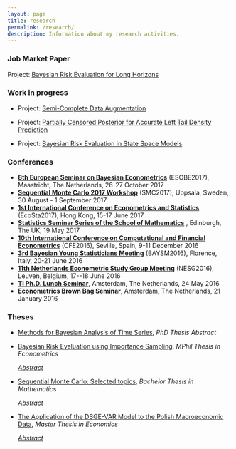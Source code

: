 ```yaml
---
layout: page
title: research
permalink: /research/
description: Information about my research activities.
---
```


<script type="text/javascript">
 function showhide(id) {
    var e = document.getElementById(id);
    e.style.display = (e.style.display == 'block') ? 'none' : 'block';
 }
</script>

### Job Market Paper

Project: <a class="page-link" href="{{ '/projects/1_project/' | prepend: site.baseurl | prepend: site.url }}">Bayesian Risk Evaluation for Long Horizons</a>


### Work in progress
	
* Project: <a class="page-link" href="{{ '/projects/3_project/' | prepend: site.baseurl | prepend: site.url }}">Semi-Complete Data Augmentation</a>

* Project: <a class="page-link" href="{{ '/projects/2_project/' | prepend: site.baseurl | prepend: site.url }}">Partially Censored Posterior for Accurate Left Tail Density Prediction</a>
 
* Project: <a class="page-link" href="{{ '/projects/4_project/' | prepend: site.baseurl | prepend: site.url }}">Bayesian Risk Evaluation in State Space Models</a>

	
### Conferences
* [__8th European Seminar on Bayesian Econometrics__](http://esobe2017.org/) (ESOBE2017),
Maastricht, The Netherlands, 26-27 October 2017
* [__Sequential Monte Carlo 2017 Workshop__](http://www.it.uu.se/conferences/smc2017/) (SMC2017),
Uppsala, Sweden, 30 August - 1 September 2017
* [__1st International Conference on Econometrics and Statistics__](http://cmstatistics.org/EcoSta2017/index.php) (EcoSta2017),
Hong Kong, 15-17 June 2017 
* [__Statistics Seminar Series of the School of Mathematics__](http://www.maths.ed.ac.uk/school-of-mathematics/events/statistics) , 
Edinburgh, The UK, 19 May 2017
* [__10th International Conference on Computational and Financial Econometrics__](http://www.cfenetwork.org/CFE2016/) (CFE2016), 
Seville, Spain, 9-11 December 2016
* [__3rd Bayesian Young Statisticians Meeting__](http://web.mi.imati.cnr.it/conferences/BAYSM2016/) (BAYSM2016), 
Florence, Italy, 20-21 June 2016
* [__11th Netherlands Econometric Study Group Meeting__](https://feb.kuleuven.be/drc/Economics/misc/nesg2016/NESG2016) (NESG2016), 
Leuven, Belgium, 17--18 June 2016
* [__TI Ph.D. Lunch Seminar__](http://www.tinbergen.nl/seminar-serie/phd-lunch-seminars-amsterdam/?show_archive=0), 
Amsterdam, The Netherlands, 24 May 2016
* __Econometrics Brown Bag Seminar__,
Amsterdam, The Netherlands, 21 January 2016
 
### Theses
* <a class="page-link" href="{{ '/research/A.Borowska - Dissertation Abstract.pdf' | prepend: site.baseurl | prepend: site.url }}">Methods for Bayesian Analysis of Time Series</a>, _PhD Thesis Abstract_

* <a class="page-link" href="{{ '/research/A.Borowska - Bayesian Risk Evaluation using Importance Sampling.pdf' | prepend: site.baseurl | prepend: site.url }}">Bayesian Risk Evaluation using Importance Sampling</a>, _MPhil Thesis in Econometrics_

	<a href="javascript:showhide('mphil')">_Abstract_</a>
	<div id="mphil" style="display:none;">
	<p>  <span style="font-size:0.85em;"> We consider the evaluation of two financial risk measures, Value at Risk and Expected Shortfall. Our analysis is performed in a Bayesian fashion where we adopt a model-based approach. We employ the Quick Evaluation of Risk using Mixture of t approximation algorithm (QERMit) of Hoogerheide and van Dijk (2010) due to its accuracy and efficiency, and we upgrade its basic framework in two ways. First, we replace the originally used posterior approximation algorithm with a superior, flexible technique. We report a substantial gain in the accuracy and the precision of estimates in our empirical application based on the daily S&P 500 returns. Second, we extend the basic QERMit framework to allow for latent variables in the underlying model. In this way, the developed technique can be applied to the class of the parameter driven models. We illustrate the procedure using a series of daily IBM returns. Noticeably, all the employed methods are based on importance sampling, which allows for fast computations and is not subject to convergence problem inherent to the alternative Markov Chain Monte Carlo methods. </span> </p>
	</div>
 
* <a class="page-link" href="{{ '/research/A.Borowska - SMC, Selected Topics.pdf' | prepend: site.baseurl | prepend: site.url }}">Sequential Monte Carlo: Selected topics</a>, _Bachelor Thesis in Mathematics_

	<a href="javascript:showhide('smc')">_Abstract_</a>
	<div id="smc" style="display:none;">
	<p>  <span style="font-size:0.85em;"> We analyse the problem of inference about a latent signal governing the dynamics of a system given only the observed noisy data. We adopt the discrete-time state space approach due to the wide range of problems it can capture. Because in general no closed-form solution are available in this framework, we discuss the class of methods used for approximating of the posterior state distributions, called Sequential Monte Carlo. These methods are based on the Dirac-measures which stem from the draws (particles) from the distribution constructed in the previous iteration. A special attention is devoted to the filtering problem, where one is interested in the estimation of the current state of the system given the current system measurements. We derive theoretical forms of the particle filters, which we then use to construct algorithms suitable for numerical analysis. We discuss the degeneracy problem, inherent to the sequential importance sampling and selected methods to tackle it. The basic convergence results in the context of particle filters are presents. Finally, we consider three numerical application. </span> </p>
	</div>

* <a class="page-link" href="{{ '/research/A.Borowska - The Application of the DSGE-VAR Model to the Polish Macroeconomic Data.pdf' | prepend: site.baseurl | prepend: site.url }}">The Application of the DSGE-VAR Model to the Polish Macroeconomic Data</a>, _Master Thesis in Economics_
 
	<a href="javascript:showhide('dsge')">_Abstract_</a>
	<div id="dsge" style="display:none;">
	<p>  <span style="font-size:0.85em;"> The DSGE-VAR approach enables to combine the advantages of the theoretically consistent structural models with those of the empirical ones, characterised by the substantial degree of data fit. Moreover, the Bayesian estimation provides a convenient framework to incorporate initial beliefs about the model parameters into the estimation procedure, which seems to be particularly advantageous in the case of rather short time series for Poland. Finally, the obtained estimates allow to assess the extend of the DSGE model misspecification. </span> </p>
	</div>
 